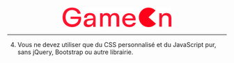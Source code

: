<p align="center">
  <img src="src/img/Logo.png" alt="Logo image"/>
</p>

---

4. Vous ne devez utiliser que du CSS personnalisé et du JavaScript pur, sans jQuery, Bootstrap ou autre librairie.

